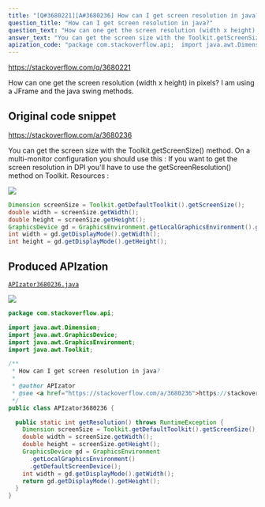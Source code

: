 ```yaml
---
title: "[Q#3680221][A#3680236] How can I get screen resolution in java?"
question_title: "How can I get screen resolution in java?"
question_text: "How can one get the screen resolution (width x height) in pixels? I am using a JFrame and the java swing methods."
answer_text: "You can get the screen size with the Toolkit.getScreenSize() method. On a multi-monitor configuration you should use this : If you want to get the screen resolution in DPI you'll have to use the getScreenResolution() method on Toolkit. Resources :"
apization_code: "package com.stackoverflow.api;  import java.awt.Dimension; import java.awt.GraphicsDevice; import java.awt.GraphicsEnvironment; import java.awt.Toolkit;  /**  * How can I get screen resolution in java?  *  * @author APIzator  * @see <a href=\"https://stackoverflow.com/a/3680236\">https://stackoverflow.com/a/3680236</a>  */ public class APIzator3680236 {    public static int getResolution() throws RuntimeException {     Dimension screenSize = Toolkit.getDefaultToolkit().getScreenSize();     double width = screenSize.getWidth();     double height = screenSize.getHeight();     GraphicsDevice gd = GraphicsEnvironment       .getLocalGraphicsEnvironment()       .getDefaultScreenDevice();     int width = gd.getDisplayMode().getWidth();     return gd.getDisplayMode().getHeight();   } }"
---
```


https://stackoverflow.com/q/3680221

How can one get the screen resolution (width x height) in pixels?
I am using a JFrame and the java swing methods.



## Original code snippet

https://stackoverflow.com/a/3680236

You can get the screen size with the Toolkit.getScreenSize() method.
On a multi-monitor configuration you should use this :
If you want to get the screen resolution in DPI you&#x27;ll have to use the getScreenResolution() method on Toolkit.
Resources :

<div class="code-logo"><img src="/stackoverflow.png" /></div>

```java
Dimension screenSize = Toolkit.getDefaultToolkit().getScreenSize();
double width = screenSize.getWidth();
double height = screenSize.getHeight();
GraphicsDevice gd = GraphicsEnvironment.getLocalGraphicsEnvironment().getDefaultScreenDevice();
int width = gd.getDisplayMode().getWidth();
int height = gd.getDisplayMode().getHeight();
```

## Produced APIzation

[`APIzator3680236.java`](https://github.com/pasqualesalza/apization-temp-data/raw/master/search/APIzator3680236.java)

<div class="code-logo"><img src="/apizator.png" /></div>

```java
package com.stackoverflow.api;

import java.awt.Dimension;
import java.awt.GraphicsDevice;
import java.awt.GraphicsEnvironment;
import java.awt.Toolkit;

/**
 * How can I get screen resolution in java?
 *
 * @author APIzator
 * @see <a href="https://stackoverflow.com/a/3680236">https://stackoverflow.com/a/3680236</a>
 */
public class APIzator3680236 {

  public static int getResolution() throws RuntimeException {
    Dimension screenSize = Toolkit.getDefaultToolkit().getScreenSize();
    double width = screenSize.getWidth();
    double height = screenSize.getHeight();
    GraphicsDevice gd = GraphicsEnvironment
      .getLocalGraphicsEnvironment()
      .getDefaultScreenDevice();
    int width = gd.getDisplayMode().getWidth();
    return gd.getDisplayMode().getHeight();
  }
}

```